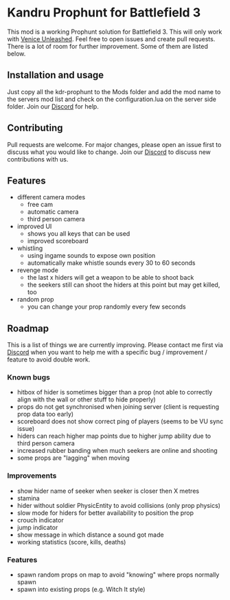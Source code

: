 # Kandru Prophunt for Battlefield 3

This mod is a working Prophunt solution for Battlefield 3. This will only work with [Venice Unleashed](https://veniceunleashed.net). Feel free to open issues and create pull requests. There is a lot of room for further improvement. Some of them are listed below.

## Installation and usage

Just copy all the kdr-prophunt to the Mods folder and add the mod name to the servers mod list and check on the configuration.lua on the server side folder. Join our [Discord](https://discord.kandru.net) for help.

## Contributing
Pull requests are welcome. For major changes, please open an issue first to discuss what you would like to change. Join our [Discord](https://discord.kandru.net) to discuss new contributions with us.

## Features
- different camera modes
  - free cam
  - automatic camera
  - third person camera
- improved UI
  - shows you all keys that can be used
  - improved scoreboard
- whistling
  - using ingame sounds to expose own position
  - automatically make whistle sounds every 30 to 60 seconds
- revenge mode
  - the last x hiders will get a weapon to be able to shoot back
  - the seekers still can shoot the hiders at this point but may get killed, too
- random prop
  - you can change your prop randomly every few seconds

## Roadmap
This is a list of things we are currently improving. Please contact me first via [Discord](https://discord.kandru.net) when you want to help me with a specific bug / improvement / feature to avoid double work.

### Known bugs
- hitbox of hider is sometimes bigger than a prop (not able to correctly align with the wall or other stuff to hide properly)
- props do not get synchronised when joining server (client is requesting prop data too early)
- scoreboard does not show correct ping of players (seems to be VU sync issue)
- hiders can reach higher map points due to higher jump ability due to third person camera
- increased rubber banding when much seekers are online and shooting
- some props are "lagging" when moving

### Improvements
- show hider name of seeker when seeker is closer then X metres
- stamina
- hider without soldier PhysicEntity to avoid collisions (only prop physics)
- slow mode for hiders for better availability to position the prop
- crouch indicator
- jump indicator
- show message in which distance a sound got made
- working statistics (score, kills, deaths)

### Features
- spawn random props on map to avoid "knowing" where props normally spawn
- spawn into existing props (e.g. Witch It style)